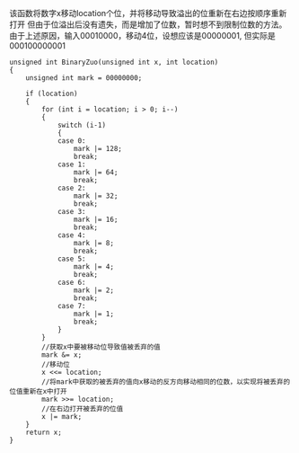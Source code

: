 该函数将数字x移动location个位，并将移动导致溢出的位重新在右边按顺序重新打开
但由于位溢出后没有遗失，而是增加了位数，暂时想不到限制位数的方法。
由于上述原因，输入00010000，移动4位，设想应该是00000001,
但实际是000100000001
```
unsigned int BinaryZuo(unsigned int x, int location)
{
	unsigned int mark = 00000000;

	if (location)
	{
		for (int i = location; i > 0; i--)
		{
			switch (i-1)
			{
			case 0:
				mark |= 128;
				break;
			case 1:
				mark |= 64;
				break;
			case 2:
				mark |= 32;
				break;
			case 3:
				mark |= 16;
				break;
			case 4:
				mark |= 8;
				break;
			case 5:
				mark |= 4;
				break;
			case 6:
				mark |= 2;
				break;
			case 7:
				mark |= 1;
				break;
			}
		}
		//获取x中要被移动位导致值被丢弃的值
		mark &= x;
		//移动位
		x <<= location;
		//将mark中获取的被丢弃的值向x移动的反方向移动相同的位数，以实现将被丢弃的位值重新在x中打开
		mark >>= location;
		//在右边打开被丢弃的位值
		x |= mark;
	}
	return x;
}
```